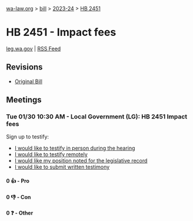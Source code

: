 [wa-law.org](/) > [bill](/bill/) > [2023-24](/bill/2023-24/) > [HB 2451](/bill/2023-24/hb/2451/)

# HB 2451 - Impact fees
[leg.wa.gov](https://app.leg.wa.gov/billsummary?BillNumber=2451&Year=2023&Initiative=false) | [RSS Feed](./rss.xml)

## Revisions
* [Original Bill](1/)

## Meetings
### Tue 01/30 10:30 AM - Local Government (LG): HB 2451 Impact fees
Sign up to testify:
* [I would like to testify in person during the hearing](https://app.leg.wa.gov/csi/Testifier/Add?chamber=House&mId=31857&aId=157987&caId=23728&tId=1)
* [I would like to testify remotely](https://app.leg.wa.gov/csi/Testifier/Add?chamber=House&mId=31857&aId=157987&caId=23728&tId=2)
* [I would like my position noted for the legislative record](https://app.leg.wa.gov/csi/Testifier/Add?chamber=House&mId=31857&aId=157987&caId=23728&tId=3)
* [I would like to submit written testimony](https://app.leg.wa.gov/csi/Testifier/Add?chamber=House&mId=31857&aId=157987&caId=23728&tId=4)

#### 0 👍 - Pro

#### 0 👎 - Con

#### 0 ❓ - Other
